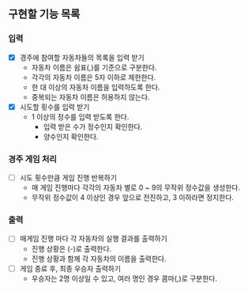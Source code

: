 ## 구현할 기능 목록
### 입력
- [x] 경주에 참여할 자동차들의 목록을 입력 받기
  - 자동차 이름은 쉼표(,)를 기준으로 구분한다.
  - 각각의 자동차 이름은 5자 이하로 제한한다.
  - 한 대 이상의 자동차 이름을 입력하도록 한다.
  - 중복되는 자동차 이름은 허용하지 않는다.
- [x] 시도할 횟수를 입력 받기
  - 1 이상의 정수를 입력 받도록 한다.
    - 입력 받은 수가 정수인지 확인한다.
    - 양수인지 확인한다.
### 경주 게임 처리
- [ ] 시도 횟수만큼 게임 진행 반복하기
  - 매 게임 진행마다 각각의 자동차 별로 0 ~ 9의 무작위 정수값을 생성한다.
  - 무작위 정수값이 4 이상인 경우 앞으로 전진하고, 3 이하라면 정지한다.
### 출력
- [ ] 매게임 진행 마다 각 자동차의 실행 결과를 출력하기
  - 진행 상황은 (-)로 출력한다.
  - 진행 상황과 함께 각 자동차의 이름을 출력한다.
- [ ] 게임 종료 후, 최종 우승자 출력하기
  - 우승자는 2명 이상일 수 있고, 여러 명인 경우 콤마(,)로 구분한다.